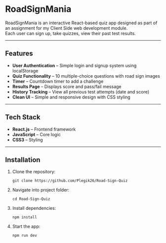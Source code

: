 # RoadSignMania

RoadSignMania is an interactive React-based quiz app designed as part of an assignment for my Client Side web development module.  
Each user can sign up, take quizzes, view their past test results.

---

## Features

- **User Authentication** – Simple login and signup system using localStorage
- **Quiz Functionality** – 10 multiple-choice questions with road sign images
- **Timer** – Countdown timer to add a challenge
- **Results Page** – Displays score and pass/fail message
- **History Tracking** – View all previous test attempts (date and score)
- **Clean UI** – Simple and responsive design with CSS styling

---

## Tech Stack

- **React.js** – Frontend framework
- **JavaScript** – Core logic
- **CSS3** – Styling

---

## Installation

1. Clone the repository:
   ```
   git clone https://github.com/Plegik26/Road-Sign-Quiz
   ```
2. Navigate into project folder:
   ```
   cd Road-Sign-Quiz
   ```
3. Install dependencies:
   ```
   npm install
   ```
4. Start the app:
   ```
   npm run dev
   ```
